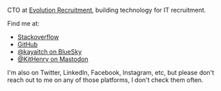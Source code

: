 CTO at [Evolution Recruitment](https://evolutionjobs.com/), building technology for IT recruitment.

Find me at:
- [Stackoverflow](https://stackoverflow.com/users/905)
- [GitHub](https://github.com/KeithHenry)
- [@kayaitch on BlueSky](https://bsky.app/profile/kayaitch.bsky.social)
- [@KitHenry on Mastodon](https://fosstodon.org/@KitHenry)

I'm also on Twitter, LinkedIn, Facebook, Instagram, etc, but please don't reach out to me on any of those platforms, I don't check them often.

